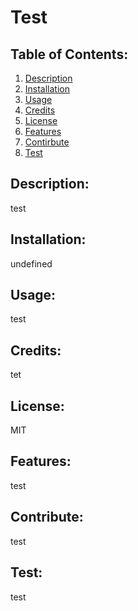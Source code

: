 # Test

## Table of Contents:
  1. [Description](#description)
  2. [Installation](#installation)
  3. [Usage](#usage)
  4. [Credits](#credits)
  5. [License](#license)
  6. [Features](#features)
  7. [Contirbute](#contribute)
  8. [Test](#test)

## Description:
test

## Installation:
undefined

## Usage:
test

## Credits:
tet

## License:
MIT

## Features:
test

## Contribute:
test

## Test:
test

